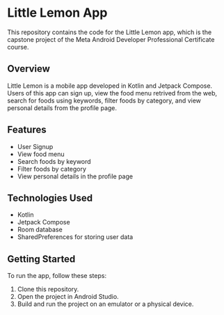 # Little Lemon App

This repository contains the code for the Little Lemon app, which is the capstone project of the Meta Android Developer Professional Certificate course.

## Overview
Little Lemon is a mobile app developed in Kotlin and Jetpack Compose. Users of this app can sign up, view the food menu retrived from the web, search for foods using keywords, filter foods by category, and view personal details from the profile page.

## Features
- User Signup
- View food menu
- Search foods by keyword
- Filter foods by category
- View personal details in the profile page

## Technologies Used
- Kotlin
- Jetpack Compose
- Room database
- SharedPreferences for storing user data

## Getting Started
To run the app, follow these steps:

1. Clone this repository.
2. Open the project in Android Studio.
3. Build and run the project on an emulator or a physical device.